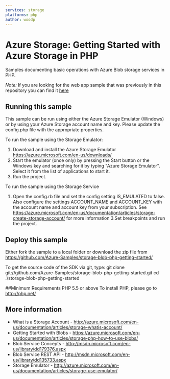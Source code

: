```yaml
---
services: storage
platforms: php
author: woodp
---
```


# Azure Storage: Getting Started with Azure Storage in PHP
Samples documenting basic operations with Azure Blob storage services in PHP. 

*Note:* If you are looking for the web app sample that was previously in this repository you can find it [here](https://github.com/Azure-Samples/storage-blob-php-webapplication)

## Running this sample
This sample can be run using either the Azure Storage Emulator (Windows) or by using your Azure Storage account name and key. Please update the config.php file with the appropriate properties.

To run the sample using the Storage Emulator:
1. Download and install the Azure Storage Emulator https://azure.microsoft.com/en-us/downloads/ 
2. Start the emulator (once only) by pressing the Start button or the Windows key and searching for it by typing "Azure Storage Emulator". Select it from the list of applications to start it.
3. Run the project. 

To run the sample using the Storage Service
1. Open the config.rb file and set the config setting IS_EMULATED to false. Also configure the settings ACCOUNT_NAME and ACCOUNT_KEY with the account name and account key from your subscription. See https://azure.microsoft.com/en-us/documentation/articles/storage-create-storage-account/ for more information
3.Set breakpoints and run the project. 

## Deploy this sample 

Either fork the sample to a local folder or download the zip file from https://github.com/Azure-Samples/storage-blob-php-getting-started/

To get the source code of the SDK via git, type:
git clone git://github.com/Azure-Samples/storage-blob-php-getting-started.git
cd .\storage-blob-php-getting-started

##Minimum Requirements
PHP 5.5 or above
To install PHP, please go to http://php.net/

## More information
  - What is a Storage Account - http://azure.microsoft.com/en-us/documentation/articles/storage-whatis-account/  
  - Getting Started with Blobs - https://azure.microsoft.com/en-us/documentation/articles/storage-php-how-to-use-blobs/
  - Blob Service Concepts - http://msdn.microsoft.com/en-us/library/dd179376.aspx 
  - Blob Service REST API - http://msdn.microsoft.com/en-us/library/dd135733.aspx 
  - Storage Emulator - http://azure.microsoft.com/en-us/documentation/articles/storage-use-emulator/